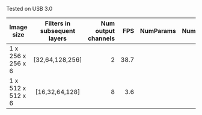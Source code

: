 Tested on USB 3.0

| Image size  |      Filters in subsequent layers    | Num output channels  |  FPS | NumParams | NumFLOPs | 
|----------|:-------------:|------:|------:|------:| ------:|
| 1 x 256 x 256 x 6 | [32,64,128,256] | 2 | 38.7 |  |  |
| 1 x 512 x 512 x 6 | [16,32,64,128] | 8 | 3.6 |  |  | 
